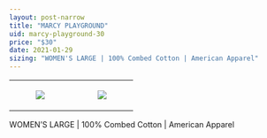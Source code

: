 ```yaml
---
layout: post-narrow
title: "MARCY PLAYGROUND"
uid: marcy-playground-30
price: "$30"
date: 2021-01-29
sizing: "WOMEN'S LARGE | 100% Combed Cotton | American Apparel"
---
```




<table style="width:100%;"><tr><td style="vertical-align:top;">
      <figure class="tmblr-full" data-orig-height="2048" data-orig-width="1365" data-orig-src="https://concertshirts.netlify.app/shirts/0592/0592-01.jpg"><img src="https://64.media.tumblr.com/296d7f99371ec4870968c54f84bc0c58/7445839ce8702f13-be/s540x810/77902f8680bdd035ed864e88dbf1e70c5ff0d723.jpg" data-orig-height="2048" data-orig-width="1365" data-orig-src="https://concertshirts.netlify.app/shirts/0592/0592-01.jpg"/></figure></td>
    <td style="vertical-align:top;">
      <figure class="tmblr-full" data-orig-height="2048" data-orig-width="1365" data-orig-src="https://concertshirts.netlify.app/shirts/0592/0592-02.jpg"><img src="https://64.media.tumblr.com/49cb621ead1a450ba0e42311dcf1dbcb/7445839ce8702f13-6a/s540x810/e9de43aaaed77df865c694d900de07338189bae2.jpg" data-orig-height="2048" data-orig-width="1365" data-orig-src="https://concertshirts.netlify.app/shirts/0592/0592-02.jpg"/></figure></td>
  </tr></table><p>
  WOMEN&rsquo;S LARGE | 100% Combed Cotton | American Apparel
</p>
